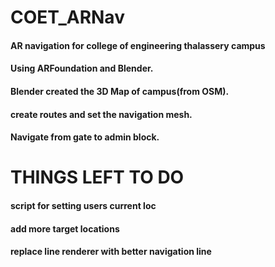 # COET_ARNav
#### AR navigation for college of engineering thalassery campus

#### Using ARFoundation and Blender. 
####  Blender created the 3D Map of campus(from OSM). 
#### create routes and set the navigation mesh.
#### Navigate from gate to admin block.

# THINGS LEFT TO DO
#### script for setting users current loc
#### add more target locations
#### replace line renderer with better navigation line
